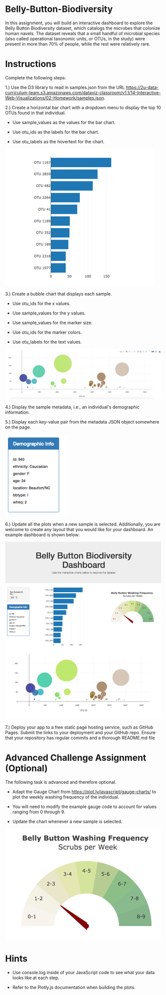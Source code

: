 # Belly-Button-Biodiversity

In this assignment, you will build an interactive dashboard to explore the Belly Button Biodiversity dataset, which catalogs the microbes that colonize human navels.
The dataset reveals that a small handful of microbial species (also called operational taxonomic units, or OTUs, in the study) were present in more than 70% of people, while the rest were relatively rare.

# Instructions
Complete the following steps:


1.) Use the D3 library to read in samples.json from the URL https://2u-data-curriculum-team.s3.amazonaws.com/dataviz-classroom/v1.1/14-Interactive-Web-Visualizations/02-Homework/samples.json.


2.) Create a horizontal bar chart with a dropdown menu to display the top 10 OTUs found in that individual.




- Use sample_values as the values for the bar chart.


- Use otu_ids as the labels for the bar chart.


- Use otu_labels as the hovertext for the chart.

![](https://github.com/evz5050/Belly-Button-Biodiversity/blob/main/images/hw01.png)



3.) Create a bubble chart that displays each sample.



- Use otu_ids for the x values.


- Use sample_values for the y values.


- Use sample_values for the marker size.


- Use otu_ids for the marker colors.


- Use otu_labels for the text values.

![](https://github.com/evz5050/Belly-Button-Biodiversity/blob/main/images/bubble_chart.png)



4.) Display the sample metadata, i.e., an individual's demographic information.


5.) Display each key-value pair from the metadata JSON object somewhere on the page.

![](https://github.com/evz5050/Belly-Button-Biodiversity/blob/main/images/hw03.png)


6.) Update all the plots when a new sample is selected. Additionally, you are welcome to create any layout that you would like for your dashboard. An example dashboard is shown below:

![](https://github.com/evz5050/Belly-Button-Biodiversity/blob/main/images/hw02.png)

7.) Deploy your app to a free static page hosting service, such as GitHub Pages. Submit the links to your deployment and your GitHub repo. Ensure that your repository has regular commits and a thorough README.md file


# Advanced Challenge Assignment (Optional)
The following task is advanced and therefore optional.


- Adapt the Gauge Chart from https://plot.ly/javascript/gauge-charts/ to plot the weekly washing frequency of the individual.


- You will need to modify the example gauge code to account for values ranging from 0 through 9.


- Update the chart whenever a new sample is selected.

![](https://github.com/evz5050/Belly-Button-Biodiversity/blob/main/images/gauge.png)


# Hints


- Use console.log inside of your JavaScript code to see what your data looks like at each step.


- Refer to the Plotly.js documentation when building the plots.
